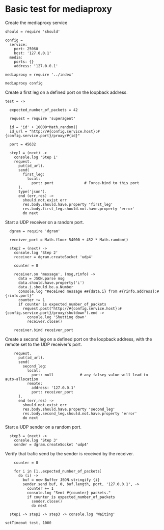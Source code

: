 Basic test for mediaproxy
=========================

Create the mediaproxy service

    should = require 'should'

    config =
      service:
        port: 25060
        host: '127.0.0.1'
      media:
        ports: {}
        address: '127.0.0.1'

    mediaproxy = require '../index'

    mediaproxy config

Create a first leg on a defined port on the loopback address.

    test = ->

      expected_number_of_packets = 42

      request = require 'superagent'

      id = 'id' + 10000*Math.random()
      id_url = "http://#{config.service.host}:#{config.service.port}/proxy/#{id}"

      port = 45632

      step1 = (next) ->
        console.log 'Step 1'
        request.
          put(id_url).
          send(
            first_leg:
              local:
                port: port              # Force-bind to this port
          ).
          type('json').
          end (err,res) ->
            should.not.exist err
            res.body.should.have.property 'first_leg'
            res.body.first_leg.should.not.have.property 'error'
            do next

Start a UDP receiver on a random port.

      dgram = require 'dgram'

      receiver_port = Math.floor 54000 + 452 * Math.random()

      step2 = (next) ->
        console.log 'Step 2'
        receiver = dgram.createSocket 'udp4'

        counter = 0

        receiver.on 'message', (msg,rinfo) ->
          data = JSON.parse msg
          data.should.have.property('i')
          data.i.should.be.a.Number
          console.log "Received message ##{data.i} from #{rinfo.address}:#{rinfo.port}"
          counter += 1
          if counter is expected_number_of_packets
            request.post("http://#{config.service.host}:#{config.service.port}/proxy/shutdown").end ->
              console.log 'Shutting down'
              receiver.close()

        receiver.bind receiver_port

Create a second leg on a defined port on the loopback address, with the remote set to the UDP receiver's port.

        request.
          put(id_url).
          send(
            second_leg:
              local:
                port: null            # any falsey value will lead to auto-allocation
              remote:
                address: '127.0.0.1'
                port: receiver_port
          ).
          end (err,res) ->
            should.not.exist err
            res.body.should.have.property 'second_leg'
            res.body.second_leg.should.not.have.property 'error'
            do next

Start a UDP sender on a random port.

      step3 = (next) ->
        console.log 'Step 3'
        sender = dgram.createSocket 'udp4'

Verify that trafic send by the sender is received by the receiver.

        counter = 0

        for i in [1..expected_number_of_packets]
          do (i) ->
            buf = new Buffer JSON.stringify {i}
            sender.send buf, 0, buf.length, port, '127.0.0.1', ->
              counter += 1
              console.log "Sent #{counter} packets."
              if counter is expected_number_of_packets
                sender.close()
                do next

      step1 -> step2 -> step3 -> console.log 'Waiting'

    setTimeout test, 1000
